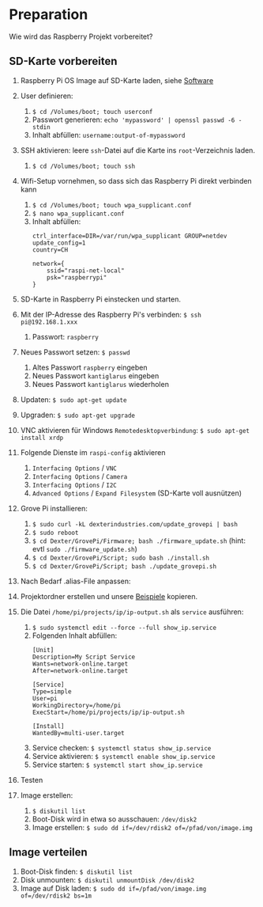 # Preparation

Wie wird das Raspberry Projekt vorbereitet?

## SD-Karte vorbereiten

1. Raspberry Pi OS Image auf SD-Karte laden, siehe [Software](https://www.raspberrypi.com/software/)
2. User definieren:
   1. `$ cd /Volumes/boot; touch userconf`
   2. Passwort generieren: `echo 'mypassword' | openssl passwd -6 -stdin`
   3. Inhalt abfüllen: `username:output-of-mypassword`
3. SSH aktivieren: leere `ssh`-Datei auf die Karte ins `root`-Verzeichnis laden.
    1. `$ cd /Volumes/boot; touch ssh`
4. Wifi-Setup vornehmen, so dass sich das Raspberry Pi direkt verbinden kann
    1. `$ cd /Volumes/boot; touch wpa_supplicant.conf`
    1. `$ nano wpa_supplicant.conf`
    1. Inhalt abfüllen:
        ``` 
        ctrl_interface=DIR=/var/run/wpa_supplicant GROUP=netdev
        update_config=1
        country=CH

        network={
            ssid="raspi-net-local"
            psk="raspberrypi"
        }
        ```
5. SD-Karte in Raspberry Pi einstecken und starten.
6. Mit der IP-Adresse des Raspberry Pi's verbinden: `$ ssh pi@192.168.1.xxx`
    1. Passwort: `raspberry`
7. Neues Passwort setzen: `$ passwd`
    1. Altes Passwort `raspberry` eingeben
    1. Neues Passwort `kantiglarus` eingeben
    1. Neues Passwort `kantiglarus` wiederholen
8. Updaten: `$ sudo apt-get update`
9. Upgraden: `$ sudo apt-get upgrade`
10. VNC aktivieren für Windows `Remotedesktopverbindung`: `$ sudo apt-get install xrdp`
11. Folgende Dienste im `raspi-config` aktivieren
     1. `Interfacing Options` / `VNC`
     1. `Interfacing Options` / `Camera`
     1. `Interfacing Options` / `I2C`
     1. `Advanced Options` / `Expand Filesystem` (SD-Karte voll ausnützen)
12. Grove Pi installieren:
     1. `$ sudo curl -kL dexterindustries.com/update_grovepi | bash`
     1. `$ sudo reboot`
     1. `$ cd Dexter/GrovePi/Firmware; bash ./firmware_update.sh` (hint: evtl `sudo ./firmware_update.sh`)
     1. `$ cd Dexter/GrovePi/Script; sudo bash ./install.sh`
     1. `$ cd Dexter/GrovePi/Script; bash ./update_grovepi.sh`
13. Nach Bedarf .alias-File anpassen:
14. Projektordner erstellen und unsere [Beispiele](../projects) kopieren.
15. Die Datei `/home/pi/projects/ip/ip-output.sh` als `service` ausführen:
     1. `$ sudo systemctl edit --force --full show_ip.service`
     2. Folgenden Inhalt abfüllen:
         ```
         [Unit]
         Description=My Script Service
         Wants=network-online.target
         After=network-online.target
    
         [Service]
         Type=simple
         User=pi
         WorkingDirectory=/home/pi
         ExecStart=/home/pi/projects/ip/ip-output.sh
    
         [Install]
         WantedBy=multi-user.target
         ```
     3. Service checken: `$ systemctl status show_ip.service`
     4. Service aktivieren: `$ systemctl enable show_ip.service`
     5. Service starten: `$ systemctl start show_ip.service`
   
16. Testen
17. Image erstellen:
     1. `$ diskutil list`
     1. Boot-Disk wird in etwa so ausschauen: `/dev/disk2`
     1. Image erstellen: `$ sudo dd if=/dev/rdisk2 of=/pfad/von/image.img`
    
## Image verteilen

1. Boot-Disk finden: `$ diskutil list`
1. Disk unmounten: `$ diskutil unmountDisk /dev/disk2`
1. Image auf Disk laden: `$ sudo dd if=/pfad/von/image.img of=/dev/rdisk2 bs=1m`